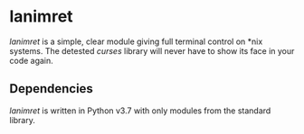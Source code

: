 # lanimret

*lanimret* is a simple, clear module giving full terminal control on \*nix systems. The detested *curses* library will never have to show its face in your code again.

## Dependencies

*lanimret* is written in Python v3.7 with only modules from the standard library.
